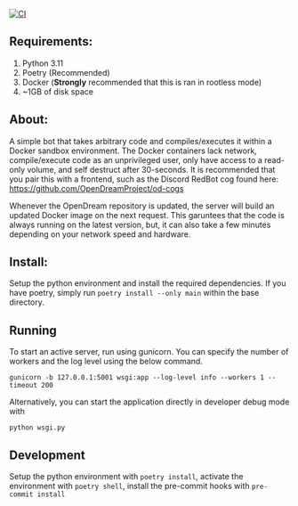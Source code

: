 [![CI](https://github.com/OpenDreamProject/od-compiler-bot/actions/workflows/ci.yml/badge.svg)](https://github.com/OpenDreamProject/od-compiler-bot/actions/workflows/ci.yml)

## Requirements:

1. Python 3.11
2. Poetry (Recommended)
3. Docker (**Strongly** recommended that this is ran in rootless mode)
4. ~1GB of disk space

## About:

A simple bot that takes arbitrary code and compiles/executes it within a Docker sandbox environment. The Docker containers lack network, compile/execute code as an unprivileged user, only have access to a read-only volume, and self destruct after 30-seconds. It is recommended that you pair this with a frontend, such as the Discord RedBot cog found here: https://github.com/OpenDreamProject/od-cogs

Whenever the OpenDream repository is updated, the server will build an updated Docker image on the next request. This garuntees that the code is always running on the latest version, but, it can also take a few minutes depending on your network speed and hardware.

## Install:

Setup the python environment and install the required dependencies. If you have poetry, simply run `poetry install --only main` within the base directory.

## Running

To start an active server, run using gunicorn. You can specify the number of workers and the log level using the below command.

```
gunicorn -b 127.0.0.1:5001 wsgi:app --log-level info --workers 1 --timeout 200
```

Alternatively, you can start the application directly in developer debug mode with

```
python wsgi.py
```

## Development

Setup the python environment with `poetry install`, activate the environment with `poetry shell`, install the pre-commit hooks with `pre-commit install`
